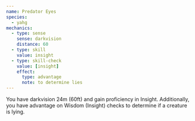 ```yaml
---
name: Predator Eyes
species:
  - yahg
mechanics:
  - type: sense
    sense: darkvision
    distance: 60
  - type: skill
    value: insight
  - type: skill-check
    value: [insight]
    effect:
      type: advantage
      note: to determine lies
---
```

You have darkvision 24m (60ft) and gain proficiency in Insight. Additionally,
you have advantage on Wisdom (Insight) checks to determine if a creature is lying.
